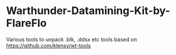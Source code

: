 # Warthunder-Datamining-Kit-by-FlareFlo
 Various tools to unpack .blk, .ddsx etc tools based on https://github.com/klensy/wt-tools 

